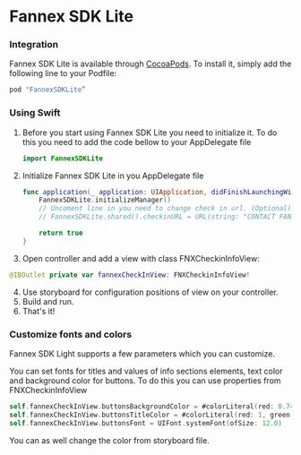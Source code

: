 # Fannex SDK Lite


### Integration

Fannex SDK Lite is available through [CocoaPods](http://cocoapods.org/pods/FannexSDKLite). To install
it, simply add the following line to your Podfile:

```ruby
pod "FannexSDKLite”
```

### Using Swift

1. Before you start using Fannex SDK Lite you need to initialize it. To do this you need to add the code bellow to your AppDelegate file

	```swift 
	import FannexSDKLite 
	```

2. Initialize Fannex SDK Lite in you AppDelegate file

	```swift 
	func application(_ application: UIApplication, didFinishLaunchingWithOptions launchOptions: [UIApplicationLaunchOptionsKey: Any]?) -> Bool {
		FannexSDKLite.initializeManager()
		// Uncoment line in you need to change check in url. (Optional)
        // FannexSDKLite.shared().checkinURL = URL(string: "CONTACT FANNEX FOR URL")

		return true
	}
	```

3. Open controller and add a view with class FNXCheckinInfoView:

  ```swift
  @IBOutlet private var fannexCheckInView: FNXCheckinInfoView! 
  ```

4. Use storyboard for configuration positions of view on your controller.
5. Build and run.
6. That's it!


### Customize fonts and colors

Fannex SDK Light supports a few parameters which you can customize. 

You can set fonts for titles and values of info sections elements, text color and background color for buttons. To do this you can use properties from FNXCheckinInfoView

  ```swift
  self.fannexCheckInView.buttonsBackgroundColor = #colorLiteral(red: 0.7450980544, green: 0.1568627506, blue: 0.07450980693, alpha: 1)
  self.fannexCheckInView.buttonsTitleColor = #colorLiteral(red: 1, green: 1, blue: 1, alpha: 1)
  self.fannexCheckInView.buttonsFont = UIFont.systemFont(ofSize: 12.0)
  ```

You can as well change the color from storyboard file.
